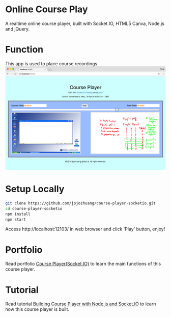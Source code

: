 # Online Course Play
A realtime online course player, built with Socket.IO, HTML5 Canva, Node.js and jQuery.

# Function
This app is used to place course recordings.
![image](/public/drag.png)

# Setup Locally
```bash
git clone https://github.com/jojozhuang/course-player-socketio.git
cd course-player-socketio
npm install
npm start
```
Access http://localhost:12103/ in web browser and click 'Play' button, enjoy!

# Portfolio 
Read portfolio [Course Player(Socket.IO)](http://jojozhuang.github.io/portfolio/course-player-socketio/) to learn the main functions of this course player.

# Tutorial
Read tutorial [Building Course Player with Node.js and Socket.IO](http://jojozhuang.github.io/tutorial/react/building-course-player-with-nodejs-and-socketio/) to learn how this course player is built.